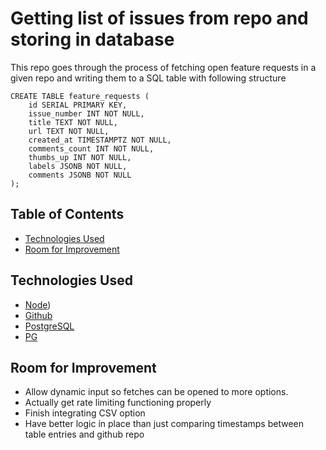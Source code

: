 # Getting list of issues from repo and storing in database

This repo goes through the process of fetching open feature requests in a given repo and writing them to a SQL table with following structure
```
CREATE TABLE feature_requests (
    id SERIAL PRIMARY KEY,
    issue_number INT NOT NULL,
    title TEXT NOT NULL,
    url TEXT NOT NULL,
    created_at TIMESTAMPTZ NOT NULL,
    comments_count INT NOT NULL,
    thumbs_up INT NOT NULL,
    labels JSONB NOT NULL,
    comments JSONB NOT NULL
);
```

## Table of Contents
* [Technologies Used](#technologies-used)
* [Room for Improvement](#room-for-improvement)


## Technologies Used
- [Node](https://nodejs.org/))
- [Github](https://github.com/)
- [PostgreSQL](https://www.postgresql.org/)
- [PG](https://www.npmjs.com/package/pg)


## Room for Improvement
- Allow dynamic input so fetches can be opened to more options.
- Actually get rate limiting functioning properly
- Finish integrating CSV option
- Have better logic in place than just comparing timestamps between table entries and github repo


